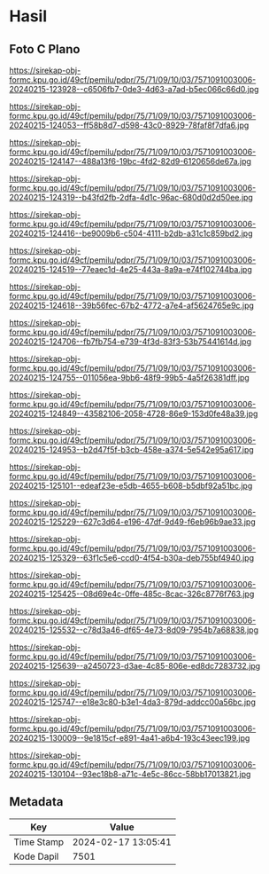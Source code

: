 # Hasil

## Foto C Plano

https://sirekap-obj-formc.kpu.go.id/49cf/pemilu/pdpr/75/71/09/10/03/7571091003006-20240215-123928--c6506fb7-0de3-4d63-a7ad-b5ec066c66d0.jpg

https://sirekap-obj-formc.kpu.go.id/49cf/pemilu/pdpr/75/71/09/10/03/7571091003006-20240215-124053--ff58b8d7-d598-43c0-8929-78faf8f7dfa6.jpg

https://sirekap-obj-formc.kpu.go.id/49cf/pemilu/pdpr/75/71/09/10/03/7571091003006-20240215-124147--488a13f6-19bc-4fd2-82d9-6120656de67a.jpg

https://sirekap-obj-formc.kpu.go.id/49cf/pemilu/pdpr/75/71/09/10/03/7571091003006-20240215-124319--b43fd2fb-2dfa-4d1c-96ac-680d0d2d50ee.jpg

https://sirekap-obj-formc.kpu.go.id/49cf/pemilu/pdpr/75/71/09/10/03/7571091003006-20240215-124416--be9009b6-c504-4111-b2db-a31c1c859bd2.jpg

https://sirekap-obj-formc.kpu.go.id/49cf/pemilu/pdpr/75/71/09/10/03/7571091003006-20240215-124519--77eaec1d-4e25-443a-8a9a-e74f102744ba.jpg

https://sirekap-obj-formc.kpu.go.id/49cf/pemilu/pdpr/75/71/09/10/03/7571091003006-20240215-124618--39b56fec-67b2-4772-a7e4-af5624765e9c.jpg

https://sirekap-obj-formc.kpu.go.id/49cf/pemilu/pdpr/75/71/09/10/03/7571091003006-20240215-124706--fb7fb754-e739-4f3d-83f3-53b75441614d.jpg

https://sirekap-obj-formc.kpu.go.id/49cf/pemilu/pdpr/75/71/09/10/03/7571091003006-20240215-124755--011056ea-9bb6-48f9-99b5-4a5f26381dff.jpg

https://sirekap-obj-formc.kpu.go.id/49cf/pemilu/pdpr/75/71/09/10/03/7571091003006-20240215-124849--43582106-2058-4728-86e9-153d0fe48a39.jpg

https://sirekap-obj-formc.kpu.go.id/49cf/pemilu/pdpr/75/71/09/10/03/7571091003006-20240215-124953--b2d47f5f-b3cb-458e-a374-5e542e95a617.jpg

https://sirekap-obj-formc.kpu.go.id/49cf/pemilu/pdpr/75/71/09/10/03/7571091003006-20240215-125101--edeaf23e-e5db-4655-b608-b5dbf92a51bc.jpg

https://sirekap-obj-formc.kpu.go.id/49cf/pemilu/pdpr/75/71/09/10/03/7571091003006-20240215-125229--627c3d64-e196-47df-9d49-f6eb96b9ae33.jpg

https://sirekap-obj-formc.kpu.go.id/49cf/pemilu/pdpr/75/71/09/10/03/7571091003006-20240215-125329--63f1c5e6-ccd0-4f54-b30a-deb755bf4940.jpg

https://sirekap-obj-formc.kpu.go.id/49cf/pemilu/pdpr/75/71/09/10/03/7571091003006-20240215-125425--08d69e4c-0ffe-485c-8cac-326c8776f763.jpg

https://sirekap-obj-formc.kpu.go.id/49cf/pemilu/pdpr/75/71/09/10/03/7571091003006-20240215-125532--c78d3a46-df65-4e73-8d09-7954b7a68838.jpg

https://sirekap-obj-formc.kpu.go.id/49cf/pemilu/pdpr/75/71/09/10/03/7571091003006-20240215-125639--a2450723-d3ae-4c85-806e-ed8dc7283732.jpg

https://sirekap-obj-formc.kpu.go.id/49cf/pemilu/pdpr/75/71/09/10/03/7571091003006-20240215-125747--e18e3c80-b3e1-4da3-879d-addcc00a56bc.jpg

https://sirekap-obj-formc.kpu.go.id/49cf/pemilu/pdpr/75/71/09/10/03/7571091003006-20240215-130009--9e1815cf-e891-4a41-a6b4-193c43eec199.jpg

https://sirekap-obj-formc.kpu.go.id/49cf/pemilu/pdpr/75/71/09/10/03/7571091003006-20240215-130104--93ec18b8-a71c-4e5c-86cc-58bb17013821.jpg


## Metadata

| Key        | Value               |
| ---------- | ------------------- |
| Time Stamp | 2024-02-17 13:05:41 |
| Kode Dapil | 7501                |



